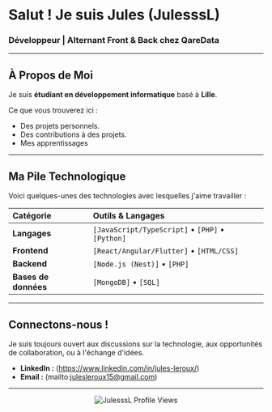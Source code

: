 # Salut ! Je suis Jules (JulesssL) 

### Développeur | Alternant Front & Back chez **QareData** 

---

## À Propos de Moi

Je suis **étudiant en développement informatique** basé à **Lille**.

Ce que vous trouverez ici :

* Des projets personnels.
* Des contributions à des projets.
* Mes apprentissages

---

## Ma Pile Technologique

Voici quelques-unes des technologies avec lesquelles j'aime travailler :

| Catégorie | Outils & Langages |
| :--- | :--- |
| **Langages** | `[JavaScript/TypeScript]` • `[PHP]` • `[Python]`  |
| **Frontend** | `[React/Angular/Flutter]` • `[HTML/CSS]`  |
| **Backend** | `[Node.js (Nest)]` • `[PHP]` |
| **Bases de données** | `[MongoDB]` • `[SQL]` |

---

## Connectons-nous !

Je suis toujours ouvert aux discussions sur la technologie, aux opportunités de collaboration, ou à l'échange d'idées.

* **LinkedIn :** (https://www.linkedin.com/in/jules-leroux/)
* **Email :** (mailto:julesleroux15@gmail.com)

---

<p align="center">
  <img src="https://komarev.com/ghpvc/?username=JulesssL&style=flat-square&color=blue" alt="JulesssL Profile Views" />
</p>
